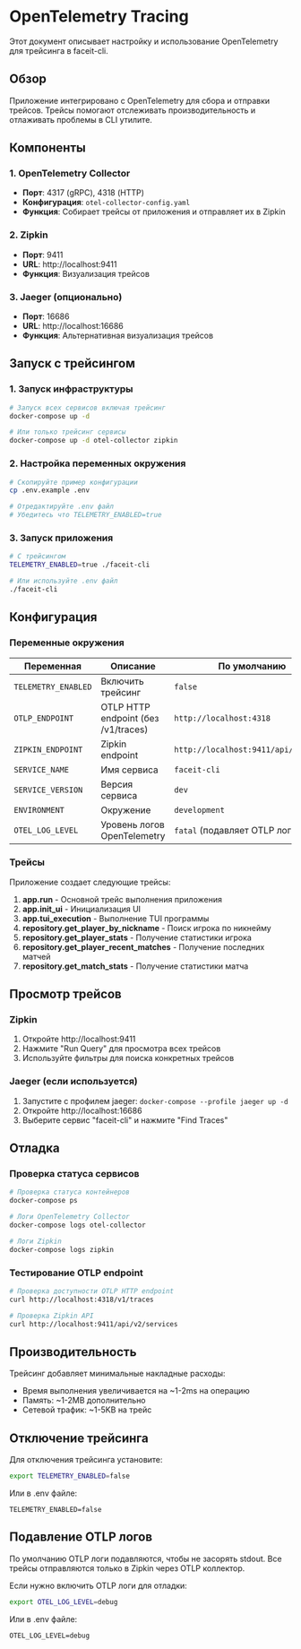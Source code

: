 # OpenTelemetry Tracing

Этот документ описывает настройку и использование OpenTelemetry для трейсинга в faceit-cli.

## Обзор

Приложение интегрировано с OpenTelemetry для сбора и отправки трейсов. Трейсы помогают отслеживать производительность и отлаживать проблемы в CLI утилите.

## Компоненты

### 1. OpenTelemetry Collector
- **Порт**: 4317 (gRPC), 4318 (HTTP)
- **Конфигурация**: `otel-collector-config.yaml`
- **Функция**: Собирает трейсы от приложения и отправляет их в Zipkin

### 2. Zipkin
- **Порт**: 9411
- **URL**: http://localhost:9411
- **Функция**: Визуализация трейсов

### 3. Jaeger (опционально)
- **Порт**: 16686
- **URL**: http://localhost:16686
- **Функция**: Альтернативная визуализация трейсов

## Запуск с трейсингом

### 1. Запуск инфраструктуры
```bash
# Запуск всех сервисов включая трейсинг
docker-compose up -d

# Или только трейсинг сервисы
docker-compose up -d otel-collector zipkin
```

### 2. Настройка переменных окружения
```bash
# Скопируйте пример конфигурации
cp .env.example .env

# Отредактируйте .env файл
# Убедитесь что TELEMETRY_ENABLED=true
```

### 3. Запуск приложения
```bash
# С трейсингом
TELEMETRY_ENABLED=true ./faceit-cli

# Или используйте .env файл
./faceit-cli
```

## Конфигурация

### Переменные окружения

| Переменная | Описание | По умолчанию |
|------------|----------|--------------|
| `TELEMETRY_ENABLED` | Включить трейсинг | `false` |
| `OTLP_ENDPOINT` | OTLP HTTP endpoint (без /v1/traces) | `http://localhost:4318` |
| `ZIPKIN_ENDPOINT` | Zipkin endpoint | `http://localhost:9411/api/v2/spans` |
| `SERVICE_NAME` | Имя сервиса | `faceit-cli` |
| `SERVICE_VERSION` | Версия сервиса | `dev` |
| `ENVIRONMENT` | Окружение | `development` |
| `OTEL_LOG_LEVEL` | Уровень логов OpenTelemetry | `fatal` (подавляет OTLP логи) |

### Трейсы

Приложение создает следующие трейсы:

1. **app.run** - Основной трейс выполнения приложения
2. **app.init_ui** - Инициализация UI
3. **app.tui_execution** - Выполнение TUI программы
4. **repository.get_player_by_nickname** - Поиск игрока по никнейму
5. **repository.get_player_stats** - Получение статистики игрока
6. **repository.get_player_recent_matches** - Получение последних матчей
7. **repository.get_match_stats** - Получение статистики матча

## Просмотр трейсов

### Zipkin
1. Откройте http://localhost:9411
2. Нажмите "Run Query" для просмотра всех трейсов
3. Используйте фильтры для поиска конкретных трейсов

### Jaeger (если используется)
1. Запустите с профилем jaeger: `docker-compose --profile jaeger up -d`
2. Откройте http://localhost:16686
3. Выберите сервис "faceit-cli" и нажмите "Find Traces"

## Отладка

### Проверка статуса сервисов
```bash
# Проверка статуса контейнеров
docker-compose ps

# Логи OpenTelemetry Collector
docker-compose logs otel-collector

# Логи Zipkin
docker-compose logs zipkin
```

### Тестирование OTLP endpoint
```bash
# Проверка доступности OTLP HTTP endpoint
curl http://localhost:4318/v1/traces

# Проверка Zipkin API
curl http://localhost:9411/api/v2/services
```

## Производительность

Трейсинг добавляет минимальные накладные расходы:
- Время выполнения увеличивается на ~1-2ms на операцию
- Память: ~1-2MB дополнительно
- Сетевой трафик: ~1-5KB на трейс

## Отключение трейсинга

Для отключения трейсинга установите:
```bash
export TELEMETRY_ENABLED=false
```

Или в .env файле:
```
TELEMETRY_ENABLED=false
```

## Подавление OTLP логов

По умолчанию OTLP логи подавляются, чтобы не засорять stdout. Все трейсы отправляются только в Zipkin через OTLP коллектор.

Если нужно включить OTLP логи для отладки:
```bash
export OTEL_LOG_LEVEL=debug
```

Или в .env файле:
```
OTEL_LOG_LEVEL=debug
```

